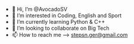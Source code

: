- 👋 Hi, I’m @AvocadoSV
- 👀 I’m interested in Coding, English and Sport
- 🌱 I’m currently learning Python & C++
- 💞️ I’m looking to collaborate on Big Tech
- 📫 How to reach me --> stepsn.ger@gmail.com
<!---
AvocadoSV/AvocadoSV is a ✨ special ✨ repository because its `README.md` (this file) appears on your GitHub profile.
You can click the Preview link to take a look at your changes.
--->
